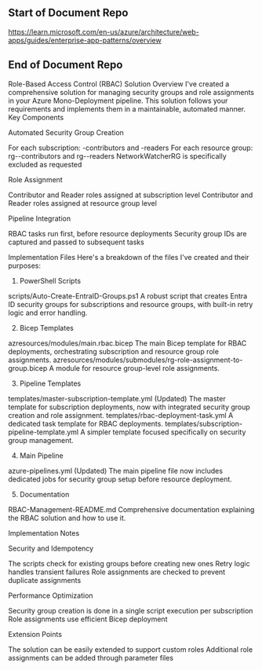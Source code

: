 ## Start of Document Repo 
https://learn.microsoft.com/en-us/azure/architecture/web-apps/guides/enterprise-app-patterns/overview 

## End of Document Repo 

Role-Based Access Control (RBAC) Solution Overview
I've created a comprehensive solution for managing security groups and role assignments in your Azure Mono-Deployment pipeline. This solution follows your requirements and implements them in a maintainable, automated manner.
Key Components

Automated Security Group Creation

For each subscription: <subscription-name>-contributors and <subscription-name>-readers
For each resource group: rg-<resourcegroup-name>-contributors and rg-<resourcegroup-name>-readers
NetworkWatcherRG is specifically excluded as requested


Role Assignment

Contributor and Reader roles assigned at subscription level
Contributor and Reader roles assigned at resource group level


Pipeline Integration

RBAC tasks run first, before resource deployments
Security group IDs are captured and passed to subsequent tasks



Implementation Files
Here's a breakdown of the files I've created and their purposes:
1. PowerShell Scripts

scripts/Auto-Create-EntraID-Groups.ps1
A robust script that creates Entra ID security groups for subscriptions and resource groups, with built-in retry logic and error handling.

2. Bicep Templates

azresources/modules/main.rbac.bicep
The main Bicep template for RBAC deployments, orchestrating subscription and resource group role assignments.
azresources/modules/submodules/rg-role-assignment-to-group.bicep
A module for resource group-level role assignments.

3. Pipeline Templates

templates/master-subscription-template.yml (Updated)
The master template for subscription deployments, now with integrated security group creation and role assignment.
templates/rbac-deployment-task.yml
A dedicated task template for RBAC deployments.
templates/subscription-pipeline-template.yml
A simpler template focused specifically on security group management.

4. Main Pipeline

azure-pipelines.yml (Updated)
The main pipeline file now includes dedicated jobs for security group setup before resource deployment.

5. Documentation

RBAC-Management-README.md
Comprehensive documentation explaining the RBAC solution and how to use it.

Implementation Notes

Security and Idempotency

The scripts check for existing groups before creating new ones
Retry logic handles transient failures
Role assignments are checked to prevent duplicate assignments


Performance Optimization

Security group creation is done in a single script execution per subscription
Role assignments use efficient Bicep deployment


Extension Points

The solution can be easily extended to support custom roles
Additional role assignments can be added through parameter files